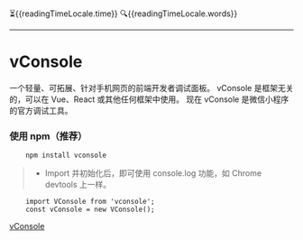 :hourglass_flowing_sand:{{readingTimeLocale.time}}
:mag:{{readingTimeLocale.words}}
***

<script setup>
import { reactive } from 'vue';
import {useReadingTimeLocale} from "vuepress-plugin-reading-time2/client";
const readingTimeLocale = reactive(useReadingTimeLocale());
</script>

# vConsole

一个轻量、可拓展、针对手机网页的前端开发者调试面板。
vConsole 是框架无关的，可以在 Vue、React 或其他任何框架中使用。
现在 vConsole 是微信小程序的官方调试工具。

### 使用 npm（推荐）
```shell
    npm install vconsole
```

> - Import 并初始化后，即可使用 console.log 功能，如 Chrome devtools 上一样。
```shell
    import VConsole from 'vconsole';
    const vConsole = new VConsole();
```
[vConsole](https://github.com/Tencent/vConsole/blob/HEAD/README_CN.md)
